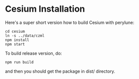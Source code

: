 # Cesium Installation

Here's a super short version how to build Cesium with perylune:

```
cd cesium
ln -s ../data/czml
npm install
npm start
```

To build release version, do:

```
npm run build
```

and then you should get the package in dist/ directory.
